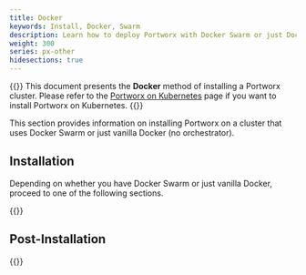```yaml
---
title: Docker
keywords: Install, Docker, Swarm
description: Learn how to deploy Portworx with Docker Swarm or just Docker without any orchestrator
weight: 300
series: px-other
hidesections: true
---
```


{{<info>}}
This document presents the **Docker** method of installing a Portworx cluster. Please refer to the [Portworx on Kubernetes](/portworx-install-with-kubernetes/) page if you want to install Portworx on Kubernetes.
{{</info>}}

This section provides information on installing Portworx on a cluster that uses Docker Swarm or just vanilla Docker (no orchestrator).

## Installation

Depending on whether you have Docker Swarm or just vanilla Docker, proceed to one of the following sections.

{{<homelist series="px-docker-install">}}

## Post-Installation

{{<homelist series="px-docker-post-install">}}
